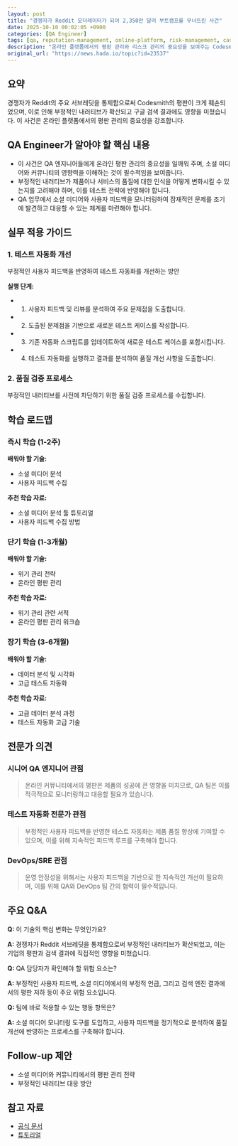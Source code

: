 ```yaml
---
layout: post
title: "경쟁자가 Reddit 모더레이터가 되어 2,350만 달러 부트캠프를 무너뜨린 사건"
date: 2025-10-10 00:02:05 +0900
categories: [QA Engineer]
tags: [qa, reputation-management, online-platform, risk-management, case-study]
description: "온라인 플랫폼에서의 평판 관리와 리스크 관리의 중요성을 보여주는 Codesmith 사례 분석"
original_url: "https://news.hada.io/topic?id=23537"
---
```


## 요약

경쟁자가 Reddit의 주요 서브레딧을 통제함으로써 Codesmith의 평판이 크게 훼손되었으며, 이로 인해 부정적인 내러티브가 확산되고 구글 검색 결과에도 영향을 미쳤습니다. 이 사건은 온라인 플랫폼에서의 평판 관리의 중요성을 강조합니다.

## QA Engineer가 알아야 할 핵심 내용

- 이 사건은 QA 엔지니어들에게 온라인 평판 관리의 중요성을 일깨워 주며, 소셜 미디어와 커뮤니티의 영향력을 이해하는 것이 필수적임을 보여줍니다.
- 부정적인 내러티브가 제품이나 서비스의 품질에 대한 인식을 어떻게 변화시킬 수 있는지를 고려해야 하며, 이를 테스트 전략에 반영해야 합니다.
- QA 업무에서 소셜 미디어와 사용자 피드백을 모니터링하여 잠재적인 문제를 조기에 발견하고 대응할 수 있는 체계를 마련해야 합니다.

## 실무 적용 가이드

### 1. 테스트 자동화 개선

부정적인 사용자 피드백을 반영하여 테스트 자동화를 개선하는 방안

**실행 단계:**
- 1. 사용자 피드백 및 리뷰를 분석하여 주요 문제점을 도출합니다.
- 2. 도출된 문제점을 기반으로 새로운 테스트 케이스를 작성합니다.
- 3. 기존 자동화 스크립트를 업데이트하여 새로운 테스트 케이스를 포함시킵니다.
- 4. 테스트 자동화를 실행하고 결과를 분석하여 품질 개선 사항을 도출합니다.

### 2. 품질 검증 프로세스

부정적인 내러티브를 사전에 차단하기 위한 품질 검증 프로세스를 수립합니다.

## 학습 로드맵

### 즉시 학습 (1-2주)

**배워야 할 기술:**
- 소셜 미디어 분석
- 사용자 피드백 수집

**추천 학습 자료:**
- 소셜 미디어 분석 툴 튜토리얼
- 사용자 피드백 수집 방법

### 단기 학습 (1-3개월)

**배워야 할 기술:**
- 위기 관리 전략
- 온라인 평판 관리

**추천 학습 자료:**
- 위기 관리 관련 서적
- 온라인 평판 관리 워크숍

### 장기 학습 (3-6개월)

**배워야 할 기술:**
- 데이터 분석 및 시각화
- 고급 테스트 자동화

**추천 학습 자료:**
- 고급 데이터 분석 과정
- 테스트 자동화 고급 기술

## 전문가 의견

### 시니어 QA 엔지니어 관점

> 온라인 커뮤니티에서의 평판은 제품의 성공에 큰 영향을 미치므로, QA 팀은 이를 적극적으로 모니터링하고 대응할 필요가 있습니다.

### 테스트 자동화 전문가 관점

> 부정적인 사용자 피드백을 반영한 테스트 자동화는 제품 품질 향상에 기여할 수 있으며, 이를 위해 지속적인 피드백 루프를 구축해야 합니다.

### DevOps/SRE 관점

> 운영 안정성을 위해서는 사용자 피드백을 기반으로 한 지속적인 개선이 필요하며, 이를 위해 QA와 DevOps 팀 간의 협력이 필수적입니다.

## 주요 Q&A

**Q:** 이 기술의 핵심 변화는 무엇인가요?

**A:** 경쟁자가 Reddit 서브레딧을 통제함으로써 부정적인 내러티브가 확산되었고, 이는 기업의 평판과 검색 결과에 직접적인 영향을 미쳤습니다.

**Q:** QA 담당자가 확인해야 할 위험 요소는?

**A:** 부정적인 사용자 피드백, 소셜 미디어에서의 부정적 언급, 그리고 검색 엔진 결과에서의 평판 저하 등이 주요 위험 요소입니다.

**Q:** 팀에 바로 적용할 수 있는 행동 항목은?

**A:** 소셜 미디어 모니터링 도구를 도입하고, 사용자 피드백을 정기적으로 분석하여 품질 개선에 반영하는 프로세스를 구축해야 합니다.

## Follow-up 제안

- 소셜 미디어와 커뮤니티에서의 평판 관리 전략
- 부정적인 내러티브 대응 방안

## 참고 자료

- [공식 문서](https://www.reddit.com/r/faq)
- [튜토리얼](https://www.udemy.com/course/social-media-analysis/)
